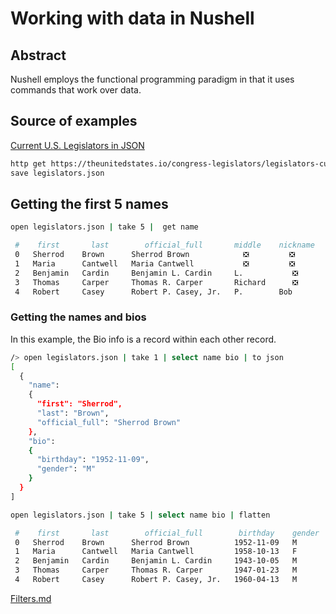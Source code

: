 # Working with data in Nushell

## Abstract

Nushell employs the functional programming paradigm in that it uses commands that work over data.

## Source of examples

[Current U.S. Legislators in JSON]( https://theunitedstates.io/congress-legislators/legislators-current.json )

```sh
http get https://theunitedstates.io/congress-legislators/legislators-current.json |
save legislators.json
```
## Getting the first 5 names

```sh
open legislators.json | take 5 |  get name

 #    first       last        official_full       middle    nickname   suffix 
 0   Sherrod    Brown      Sherrod Brown            ❎         ❎        ❎   
 1   Maria      Cantwell   Maria Cantwell           ❎         ❎        ❎   
 2   Benjamin   Cardin     Benjamin L. Cardin     L.           ❎        ❎   
 3   Thomas     Carper     Thomas R. Carper       Richard      ❎        ❎   
 4   Robert     Casey      Robert P. Casey, Jr.   P.        Bob        Jr.    
```

### Getting the names and bios

In this example, the Bio info is a record within each other record.

```sh
/> open legislators.json | take 1 | select name bio | to json
[
  {
    "name":
    {
      "first": "Sherrod",
      "last": "Brown",
      "official_full": "Sherrod Brown"
    },
    "bio":
    {
      "birthday": "1952-11-09",
      "gender": "M"
    }
  }
]
```

```sh
open legislators.json | take 5 | select name bio | flatten

 #    first       last        official_full        birthday    gender   middle    nickname   suffix 
 0   Sherrod    Brown      Sherrod Brown          1952-11-09   M          ❎         ❎        ❎   
 1   Maria      Cantwell   Maria Cantwell         1958-10-13   F          ❎         ❎        ❎   
 2   Benjamin   Cardin     Benjamin L. Cardin     1943-10-05   M        L.           ❎        ❎   
 3   Thomas     Carper     Thomas R. Carper       1947-01-23   M        Richard      ❎        ❎   
 4   Robert     Casey      Robert P. Casey, Jr.   1960-04-13   M        P.        Bob        Jr.    
```
[Filters.md](004_Filters.md)
